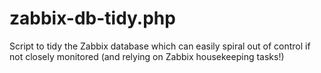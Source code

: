 # zabbix-db-tidy.php
Script to tidy the Zabbix database which can easily spiral out of control if not closely monitored (and relying on Zabbix housekeeping tasks!)
